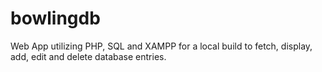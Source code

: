 # bowlingdb
Web App utilizing PHP, SQL and XAMPP for a local build to fetch, display, add, edit and delete database entries.
